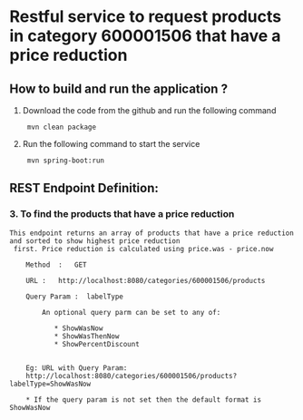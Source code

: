 
# Restful service to request products in category 600001506 that have a price reduction

## How to build and run the application ?

1. Download the code from the github and run the following command

		mvn clean package

2. Run the following command to start the service

		mvn spring-boot:run

## REST Endpoint Definition:

### 3. To find the products that have a price reduction

	This endpoint returns an array of products that have a price reduction and sorted to show highest price reduction
	 first. Price reduction is calculated using price.was - price.now
	
		Method  :   GET

		URL :   http://localhost:8080/categories/600001506/products
		
		Query Param :  labelType
		
		    An optional query parm can be set to any of:
		    
		       * ShowWasNow
		       * ShowWasThenNow
		       * ShowPercentDiscount
		
	
	    Eg: URL with Query Param: 
	    http://localhost:8080/categories/600001506/products?labelType=ShowWasNow
	    
	    * If the query param is not set then the default format is ShowWasNow
